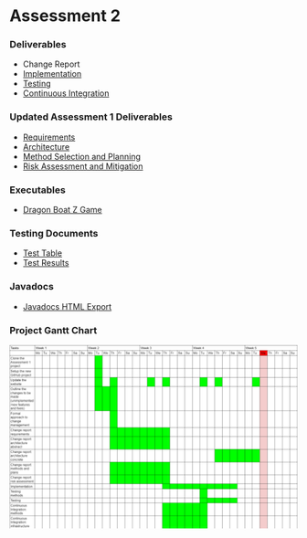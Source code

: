 # Assessment 2
### Deliverables
*   <a>Change Report</a>
*   <a href="docs/deliverables2/Impl2.pdf">Implementation</a>
*   <a href="docs/deliverables2/Test2.pdf">Testing</a>
*   <a href="docs/deliverables2/CI2.pdf">Continuous Integration</a>

### Updated Assessment 1 Deliverables
*   <a href="docs/deliverables2/Updated Requirements.pdf">Requirements</a>
*   <a href="docs/deliverables2/Arch1 new.pdf">Architecture</a>
*   <a href="docs/deliverables2/Plan1 new.pdf">Method Selection and Planning</a>
*   <a href="docs/deliverables2/Risk Assessment.pdf">Risk Assessment and Mitigation</a>

### Executables
*   <a href="desktop-1.0.jar">Dragon Boat Z Game</a>

### Testing Documents
*   <a href="docs/deliverables2/TestsTable.pdf">Test Table</a>
*   <a href="docs/tests/index.html">Test Results</a>

### Javadocs
*   <a href="docs/javadoc/index.html">Javadocs HTML Export</a>

### Project Gantt Chart
<img src="docs/gantt chart/gantt chart 2.png">
